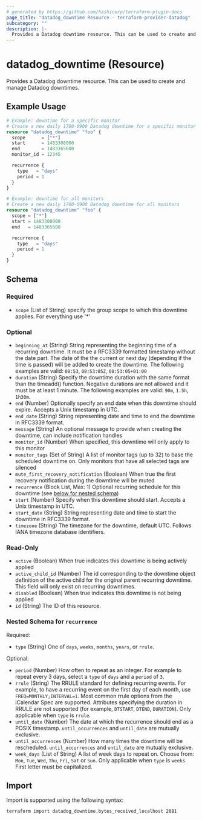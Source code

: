 ```yaml
---
# generated by https://github.com/hashicorp/terraform-plugin-docs
page_title: "datadog_downtime Resource - terraform-provider-datadog"
subcategory: ""
description: |-
  Provides a Datadog downtime resource. This can be used to create and manage Datadog downtimes.
---
```


# datadog_downtime (Resource)

Provides a Datadog downtime resource. This can be used to create and manage Datadog downtimes.

## Example Usage

```terraform
# Example: downtime for a specific monitor
# Create a new daily 1700-0900 Datadog downtime for a specific monitor id
resource "datadog_downtime" "foo" {
  scope      = ["*"]
  start      = 1483308000
  end        = 1483365600
  monitor_id = 12345

  recurrence {
    type   = "days"
    period = 1
  }
}

# Example: downtime for all monitors
# Create a new daily 1700-0900 Datadog downtime for all monitors
resource "datadog_downtime" "foo" {
  scope = ["*"]
  start = 1483308000
  end   = 1483365600

  recurrence {
    type   = "days"
    period = 1
  }
}
```

<!-- schema generated by tfplugindocs -->
## Schema

### Required

- `scope` (List of String) specify the group scope to which this downtime applies. For everything use '*'

### Optional

- `beginning_at` (String) String representing the beginning time of a recurring downtime. It must be a RFC3339 formatted timestamp without the date part. The date of the the current or next day (depending if the time is passed) will be added to create the downtime. The following examples are valid: `08:53`, `08:53:05Z`, `08:53:05+01:00`
- `duration` (String) Specify the downtime duration with the same format than the timeadd() function. Negative durations are not allowed and it must be at least 1 minute. The following examples are valid: `90m`, `1.5h`, `1h30m`.
- `end` (Number) Optionally specify an end date when this downtime should expire. Accepts a Unix timestamp in UTC.
- `end_date` (String) String representing date and time to end the downtime in RFC3339 format.
- `message` (String) An optional message to provide when creating the downtime, can include notification handles
- `monitor_id` (Number) When specified, this downtime will only apply to this monitor
- `monitor_tags` (Set of String) A list of monitor tags (up to 32) to base the scheduled downtime on. Only monitors that have all selected tags are silenced
- `mute_first_recovery_notification` (Boolean) When true the first recovery notification during the downtime will be muted
- `recurrence` (Block List, Max: 1) Optional recurring schedule for this downtime (see [below for nested schema](#nestedblock--recurrence))
- `start` (Number) Specify when this downtime should start. Accepts a Unix timestamp in UTC.
- `start_date` (String) String representing date and time to start the downtime in RFC3339 format.
- `timezone` (String) The timezone for the downtime, default UTC. Follows IANA timezone database identifiers.

### Read-Only

- `active` (Boolean) When true indicates this downtime is being actively applied
- `active_child_id` (Number) The id corresponding to the downtime object definition of the active child for the original parent recurring downtime. This field will only exist on recurring downtimes.
- `disabled` (Boolean) When true indicates this downtime is not being applied
- `id` (String) The ID of this resource.

<a id="nestedblock--recurrence"></a>
### Nested Schema for `recurrence`

Required:

- `type` (String) One of `days`, `weeks`, `months`, `years`, or `rrule`.

Optional:

- `period` (Number) How often to repeat as an integer. For example to repeat every 3 days, select a `type` of `days` and a `period` of `3`.
- `rrule` (String) The RRULE standard for defining recurring events. For example, to have a recurring event on the first day of each month, use `FREQ=MONTHLY;INTERVAL=1`. Most common rrule options from the iCalendar Spec are supported. Attributes specifying the duration in RRULE are not supported (for example, `DTSTART`, `DTEND`, `DURATION`). Only applicable when `type` is `rrule`.
- `until_date` (Number) The date at which the recurrence should end as a POSIX timestamp. `until_occurrences` and `until_date` are mutually exclusive.
- `until_occurrences` (Number) How many times the downtime will be rescheduled. `until_occurrences` and `until_date` are mutually exclusive.
- `week_days` (List of String) A list of week days to repeat on. Choose from: `Mon`, `Tue`, `Wed`, `Thu`, `Fri`, `Sat` or `Sun`. Only applicable when `type` is `weeks`. First letter must be capitalized.

## Import

Import is supported using the following syntax:

```shell
terraform import datadog_downtime.bytes_received_localhost 2081
```
